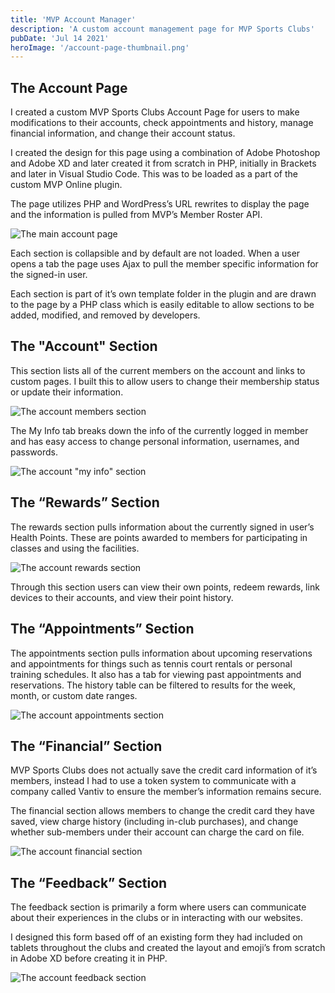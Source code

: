 ```yaml
---
title: 'MVP Account Manager'
description: 'A custom account management page for MVP Sports Clubs'
pubDate: 'Jul 14 2021'
heroImage: '/account-page-thumbnail.png'
---
```


## The Account Page

I created a custom MVP Sports Clubs Account Page for users to make modifications to their accounts, check appointments and history, manage financial information, and change their account status.

I created the design for this page using a combination of Adobe Photoshop and Adobe XD and later created it from scratch in PHP, initially in Brackets and later in Visual Studio Code. This was to be loaded as a part of the custom MVP Online plugin.

The page utilizes PHP and WordPress’s URL rewrites to display the page and the information is pulled from MVP’s Member Roster API.

![The main account page](/account-main.png)

Each section is collapsible and by default are not loaded. When a user opens a tab the page uses Ajax to pull the member specific information for the signed-in user.

Each section is part of it’s own template folder in the plugin and are drawn to the page by a PHP class which is easily editable to allow sections to be added, modified, and removed by developers.

## The "Account" Section

This section lists all of the current members on the account and links to custom pages. I built this to allow users to change their membership status or update their information.

![The account members section](/account-members.png)

The My Info tab breaks down the info of the currently logged in member and has easy access to change personal information, usernames, and passwords.

![The account "my info" section](/my-info.png)

## The “Rewards” Section

The rewards section pulls information about the currently signed in user’s Health Points. These are points awarded to members for participating in classes and using the facilities.

![The account rewards section](/rewards.png)

Through this section users can view their own points, redeem rewards, link devices to their accounts, and view their point history.

## The “Appointments” Section

The appointments section pulls information about upcoming reservations and appointments for things such as tennis court rentals or personal training schedules. It also has a tab for viewing past appointments and reservations. The history table can be filtered to results for the week, month, or custom date ranges.

![The account appointments section](/appointments.png)

## The “Financial” Section

MVP Sports Clubs does not actually save the credit card information of it’s members, instead I had to use a token system to communicate with a company called Vantiv to ensure the member’s information remains secure.

The financial section allows members to change the credit card they have saved, view charge history (including in-club purchases), and change whether sub-members under their account can charge the card on file.

![The account financial section](/financial.png)

## The “Feedback” Section

The feedback section is primarily a form where users can communicate about their experiences in the clubs or in interacting with our websites.

I designed this form based off of an existing form they had included on tablets throughout the clubs and created the layout and emoji’s from scratch in Adobe XD before creating it in PHP.

![The account feedback section](/feedback.png)

